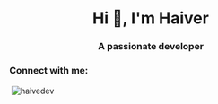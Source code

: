 <h1 align="center">Hi 👋, I'm Haiver</h1>
<h3 align="center">A passionate developer</h3>

<h3 align="left">Connect with me:</h3>
<p align="left">
</p>

<p>&nbsp;<img align="center" src="https://github-readme-stats.vercel.app/api?username=haivedev&show_icons=true&theme=dark&locale=en" alt="haivedev" /></p>
